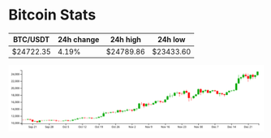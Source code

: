# Bitcoin Stats

BTC/USDT|24h change|24h high|24h low|
|---|---|---|---|
|$24722.35|4.19%|$24789.86|$23433.60|

<img src="./chart.svg">
